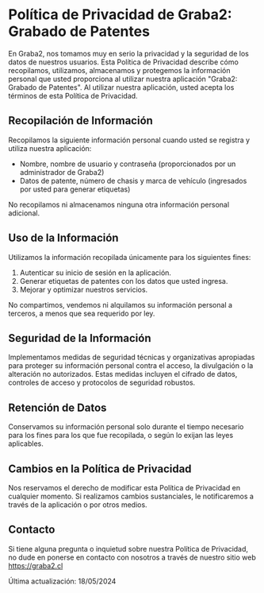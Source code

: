 # Política de Privacidad de Graba2: Grabado de Patentes

En Graba2, nos tomamos muy en serio la privacidad y la seguridad de los datos de nuestros usuarios. Esta Política de Privacidad describe cómo recopilamos, utilizamos, almacenamos y protegemos la información personal que usted proporciona al utilizar nuestra aplicación "Graba2: Grabado de Patentes". Al utilizar nuestra aplicación, usted acepta los términos de esta Política de Privacidad.

## Recopilación de Información

Recopilamos la siguiente información personal cuando usted se registra y utiliza nuestra aplicación:

- Nombre, nombre de usuario y contraseña (proporcionados por un administrador de Graba2)
- Datos de patente, número de chasis y marca de vehículo (ingresados por usted para generar etiquetas)

No recopilamos ni almacenamos ninguna otra información personal adicional.

## Uso de la Información

Utilizamos la información recopilada únicamente para los siguientes fines:

1. Autenticar su inicio de sesión en la aplicación.
2. Generar etiquetas de patentes con los datos que usted ingresa.
3. Mejorar y optimizar nuestros servicios.

No compartimos, vendemos ni alquilamos su información personal a terceros, a menos que sea requerido por ley.

## Seguridad de la Información

Implementamos medidas de seguridad técnicas y organizativas apropiadas para proteger su información personal contra el acceso, la divulgación o la alteración no autorizados. Estas medidas incluyen el cifrado de datos, controles de acceso y protocolos de seguridad robustos.

## Retención de Datos

Conservamos su información personal solo durante el tiempo necesario para los fines para los que fue recopilada, o según lo exijan las leyes aplicables.

## Cambios en la Política de Privacidad

Nos reservamos el derecho de modificar esta Política de Privacidad en cualquier momento. Si realizamos cambios sustanciales, le notificaremos a través de la aplicación o por otros medios.

## Contacto

Si tiene alguna pregunta o inquietud sobre nuestra Política de Privacidad, no dude en ponerse en contacto con nosotros a través de nuestro sitio web https://graba2.cl

Última actualización: 18/05/2024
